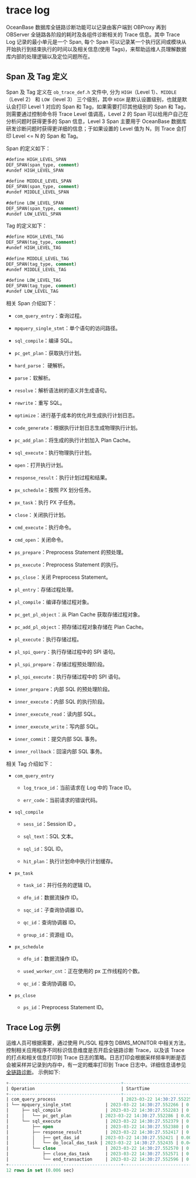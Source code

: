 # trace log

OceanBase 数据库全链路诊断功能可以记录由客户端到 OBProxy 再到 OBServer 全链路各阶段的耗时及各组件诊断相关的 Trace 信息。其中 Trace Log 记录的最小单元是一个 Span, 每个 Span 可以记录某一个执行区间或模块从开始执行到结束执行的时间以及相关信息(使用 Tags)，来帮助运维人员理解数据库内部的处理逻辑以及定位问题所在。

## Span 及 Tag 定义

Span 及 Tag 定义在 `ob_trace_def.h` 文件中, 分为 `HIGH`（Level 1）、`MIDDLE`（Level 2） 和 `LOW`（level 3） 三个级别，其中 `HIGH` 是默认设置级别，也就是默认会打印 Level 1 对应的 Span 和 Tag，如果需要打印其他级别的 Span 和 Tag，则需要通过控制命令将 Trace Level 值调高，Level 2 的 Span 可以给用户自己在分析问题时获得更多的 Span 信息，Level 3 Span 主要用于 OceanBase 数据库研发诊断问题时获得更详细的信息；于如果设置的 Level 值为 N，则 Trace 会打印 Level <= N 的 Span 和 Tag。

Span 的定义如下：

```sql
#define HIGH_LEVEL_SPAN
DEF_SPAN(span_type, comment)
#undef HIGH_LEVEL_SPAN
    
#define MIDDLE_LEVEL_SPAN
DEF_SPAN(span_type, comment)
#undef MIDDLE_LEVEL_SPAN
    
#define LOW_LEVEL_SPAN
DEF_SPAN(span_type, comment)
#undef LOW_LEVEL_SPAN
```

Tag 的定义如下：

```sql
#define HIGH_LEVEL_TAG
DEF_SPAN(tag_type, comment)
#undef HIGH_LEVEL_TAG
    
#define MIDDLE_LEVEL_TAG
DEF_SPAN(tag_type, comment)
#undef MIDDLE_LEVEL_TAG
    
#define LOW_LEVEL_TAG
DEF_SPAN(tag_type, comment)
#undef LOW_LEVEL_TAG
```

相关 Span 介绍如下：

* `com_query_entry`：查询过程。

* `mpquery_single_stmt`：单个语句的访问路径。

* `sql_compile`：编译 SQL。

* `pc_get_plan`：获取执行计划。

* `hard_parse`： 硬解析。

* `parse`：软解析。

* `resolve`：解析语法树的语义并生成语句。

* `rewrite`：重写 SQL。

* `optimize`：进行基于成本的优化并生成执行计划日志。

* `code_generate`：根据执行计划日志生成物理执行计划。

* `pc_add_plan`：将生成的执行计划加入 Plan Cache。

* `sql_execute`：执行物理执行计划。

* `open`：打开执行计划。

* `response_result`：执行计划过程和结果。

* `px_schedule`：按照 PX 划分任务。

* `px_task`：执行 PX 子任务。

* `close`：关闭执行计划。

* `cmd_execute`：执行命令。

* `cmd_open`：关闭命令。

* `ps_prepare`：Preprocess Statement 的预处理。

* `ps_execute`：Preprocess Statement 的执行。

* `ps_close`：关闭 Preprocess Statement。

* `pl_entry`：存储过程处理。

* `pl_compile`：编译存储过程对象。

* `pc_get_pl_object`：从 Plan Cache 获取存储过程对象。

* `pc_add_pl_object`：把存储过程对象存储在 Plan Cache。

* `pl_execute`：执行存储过程。

* `pl_spi_query`：执行存储过程中的 SPI 语句。

* `pl_spi_prepare`：存储过程预处理阶段。

* `pl_spi_execute`：执行存储过程中的 SPI 语句。

* `inner_prepare`：内部 SQL 的预处理阶段。

* `inner_execute`：内部 SQL 的执行阶段。

* `inner_execute_read`：读内部 SQL。

* `inner_execute_write`：写内部 SQL。

* `inner_commit`：提交内部 SQL 事务。

* `inner_rollback`：回滚内部 SQL 事务。

相关 Tag 介绍如下：

* `com_query_entry`

  * `log_trace_id`：当前请求在 Log 中的 Trace ID。

  * `err_code`：当前请求的错误代码。

* `sql_compile`

  * `sess_id`：Session ID 。

  * `sql_text`：SQL 文本。

  * `sql_id`：SQL ID。

  * `hit_plan`：执行计划命中执行计划缓存。

* `px_task`

  * `task_id`：并行任务的逻辑 ID。

  * `dfo_id`：数据流操作 ID。

  * `sqc_id`：子查询协调器 ID。

  * `qc_id`：查询协调器 ID。

  * `group_id`：资源组 ID。

* `px_schedule`

  * `dfo_id`：数据流操作 ID。

  * `used_worker_cnt`：正在使用的 px 工作线程的个数。

  * `qc_id`：查询协调器 ID。

* `ps_close`

  * `ps_id`：Preprocess Statement ID。

## Trace Log 示例

运维人员可根据需要，通过使用 PL/SQL 程序包 DBMS_MONITOR 中相关方法，控制相关应用程序不同标识信息维度是否开启全链路诊断 Trace，以及该 Trace 的打点和相关信息打印到 Trace 日志的策略。日志打印会根据采样频率判断是否会被采样并记录到内存中，有一定的概率打印到 Trace 日志中。详细信息请参见 [全链路诊断](../../../../6.manage/9.daily-inspection/9.full-link-detection/1.full-link-diagnosis-overview.md)。
示例如下:

```sql
+-------------------------------------------+----------------------------+------------+
| Operation                                 | StartTime                  | ElapseTime |
+-------------------------------------------+----------------------------+------------+
| com_query_process                         | 2023-03-22 14:30:27.552259 | 0.405 ms   |
| └── mpquery_single_stmt             | 2023-03-22 14:30:27.552266 | 0.386 ms   |
|     ├── sql_compile                 | 2023-03-22 14:30:27.552283 | 0.083 ms   |
|     │   └── pc_get_plan           | 2023-03-22 14:30:27.552286 | 0.025 ms   |
|     └── sql_execute                 | 2023-03-22 14:30:27.552379 | 0.242 ms   |
|         ├── open                    | 2023-03-22 14:30:27.552380 | 0.024 ms   |
|         ├── response_result         | 2023-03-22 14:30:27.552417 | 0.140 ms   |
|         │   ├── get_das_id        | 2023-03-22 14:30:27.552421 | 0.000 ms   |
|         │   └── do_local_das_task | 2023-03-22 14:30:27.552435 | 0.049 ms   |
|         └── close                   | 2023-03-22 14:30:27.552570 | 0.039 ms   |
|             ├── close_das_task      | 2023-03-22 14:30:27.552571 | 0.012 ms   |
|             └── end_transaction     | 2023-03-22 14:30:27.552596 | 0.003 ms   |
+-------------------------------------------+----------------------------+------------+
12 rows in set (0.006 sec)
```
